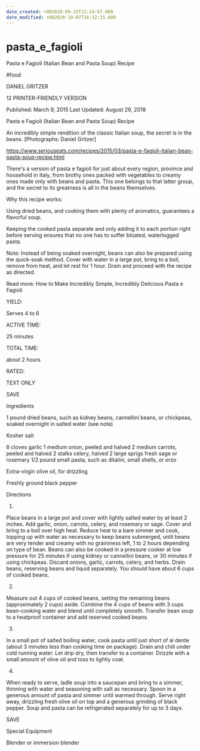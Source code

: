 ```yaml
---
date_created: +002020-09-15T11:24:57.000
date_modified: +002020-10-07T16:32:15.000
---
```


# pasta_e_fagioli

Pasta e Fagioli (Italian Bean and Pasta Soup) Recipe

#food

DANIEL GRITZER

12 PRINTER-FRIENDLY VERSION

Published: March 9, 2015 Last Updated: August 29, 2018

Pasta e Fagioli (Italian Bean and Pasta Soup) Recipe

An incredibly simple rendition of the classic Italian soup, the secret is in the beans. [Photographs: Daniel Gritzer]

https://www.seriouseats.com/recipes/2015/03/pasta-e-fagioli-italian-bean-pasta-soup-recipe.html

There's a version of pasta e fagioli for just about every region, province and household in Italy, from brothy ones packed with vegetables to creamy ones made only with beans and pasta. This one belongs to that latter group, and the secret to its greatness is all in the beans themselves.

Why this recipe works:

Using dried beans, and cooking them with plenty of aromatics, guarantees a flavorful soup.

Keeping the cooked pasta separate and only adding it to each portion right before serving ensures that no one has to suffer bloated, waterlogged pasta.

Note: Instead of being soaked overnight, beans can also be prepared using the quick-soak method. Cover with water in a large pot, bring to a boil, remove from heat, and let rest for 1 hour. Drain and proceed with the recipe as directed.

Read more: How to Make Incredibly Simple, Incredibly Delicious Pasta e Fagioli

YIELD:

Serves 4 to 6

ACTIVE TIME:

25 minutes

TOTAL TIME:

about 2 hours

RATED:

    

TEXT ONLY

 
 
 SAVE

Ingredients

1 pound dried beans, such as kidney beans, cannellini beans, or chickpeas, soaked overnight in salted water (see note)

Kosher salt

6 cloves garlic
1 medium onion, peeled and halved
2 medium carrots, peeled and halved
2 stalks celery, halved
2 large sprigs fresh sage or rosemary
1/2 pound small pasta, such as ditalini, small shells, or orzo

Extra-virgin olive oil, for drizzling

Freshly ground black pepper

Directions

1.

Place beans in a large pot and cover with lightly salted water by at least 2 inches. Add garlic, onion, carrots, celery, and rosemary or sage. Cover and bring to a boil over high heat. Reduce heat to a bare simmer and cook, topping up with water as necessary to keep beans submerged, until beans are very tender and creamy with no graininess left, 1 to 2 hours depending on type of bean. Beans can also be cooked in a pressure cooker at low pressure for 25 minutes if using kidney or cannellini beans, or 30 minutes if using chickpeas. Discard onions, garlic, carrots, celery, and herbs. Drain beans, reserving beans and liquid separately. You should have about 6 cups of cooked beans.

2.

Measure out 4 cups of cooked beans, setting the remaining beans (approximately 2 cups) aside. Combine the 4 cups of beans with 3 cups bean-cooking water and blend until completely smooth. Transfer bean soup to a heatproof container and add reserved cooked beans.

3.

In a small pot of salted boiling water, cook pasta until just short of al dente (about 3 minutes less than cooking time on package). Drain and chill under cold running water. Let drip dry, then transfer to a container. Drizzle with a small amount of olive oil and toss to lightly coat.

4.

When ready to serve, ladle soup into a saucepan and bring to a simmer, thinning with water and seasoning with salt as necessary. Spoon in a generous amount of pasta and simmer until warmed through. Serve right away, drizzling fresh olive oil on top and a generous grinding of black pepper. Soup and pasta can be refrigerated separately for up to 3 days.

 SAVE

Special Equipment

Blender or immersion blender
